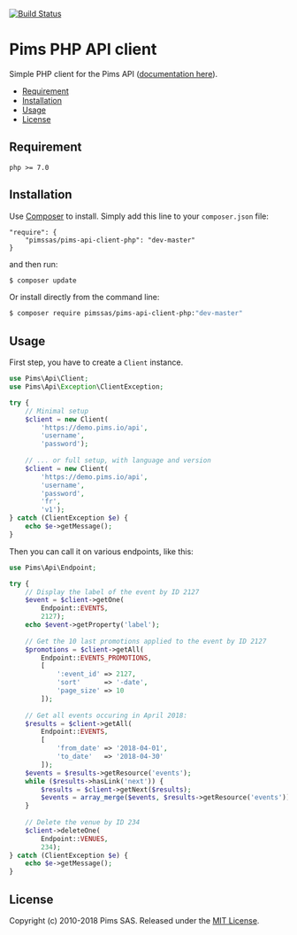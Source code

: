 
[![Build Status](https://travis-ci.org/pimssas/pims-api-client-php.svg?branch=master)](https://travis-ci.org/pimssas/pims-api-client-php)  
  
Pims PHP API client  
=========================  
  
Simple PHP client for the Pims API ([documentation here](http://api.pims.io)).  
  
* [Requirement](#requirement)    
* [Installation](#installation)
* [Usage](#usage)
* [License](#license)

Requirement
-----

```
php >= 7.0
```


Installation
-----

Use [Composer](https://getcomposer.org/) to install. Simply add this line to your `composer.json` file:
```
"require": {
	"pimssas/pims-api-client-php": "dev-master"
}
```
and then run:
```bash
$ composer update 
```

Or install directly from the command line:  
```bash
$ composer require pimssas/pims-api-client-php:"dev-master"
```


Usage
-----

First step, you have to create a `Client` instance.

```php
use Pims\Api\Client;
use Pims\Api\Exception\ClientException;

try {
    // Minimal setup
    $client = new Client(
    	'https://demo.pims.io/api',
    	'username',
    	'password');
    
    // ... or full setup, with language and version
    $client = new Client(
    	'https://demo.pims.io/api',
    	'username',
    	'password',
    	'fr',
    	'v1');
} catch (ClientException $e) {
    echo $e->getMessage();
}

```

Then you can call it on various endpoints, like this:
```php
use Pims\Api\Endpoint;

try {
    // Display the label of the event by ID 2127
    $event = $client->getOne(
    	Endpoint::EVENTS,
    	2127);
    echo $event->getProperty('label');
    
    // Get the 10 last promotions applied to the event by ID 2127
    $promotions = $client->getAll(
       	Endpoint::EVENTS_PROMOTIONS,
       	[
       		':event_id' => 2127,
       		'sort'      => '-date', 
       		'page_size' => 10
       	]);
    
    // Get all events occuring in April 2018:
    $results = $client->getAll(
    	Endpoint::EVENTS,
    	[
    	    'from_date'	=> '2018-04-01',
    	    'to_date' 	=> '2018-04-30'
    	]);
    $events = $results->getResource('events');
    while ($results->hasLink('next')) {
    	$results = $client->getNext($results);
        $events = array_merge($events, $results->getResource('events'));
    }
    
    // Delete the venue by ID 234
    $client->deleteOne(
     	Endpoint::VENUES,
       	234);
} catch (ClientException $e) {
    echo $e->getMessage();
}
```

License
-------

Copyright (c) 2010-2018 Pims SAS.
Released under the [MIT License](https://github.com/pimssas/pims-api-client-php/blob/master/LICENSE).
